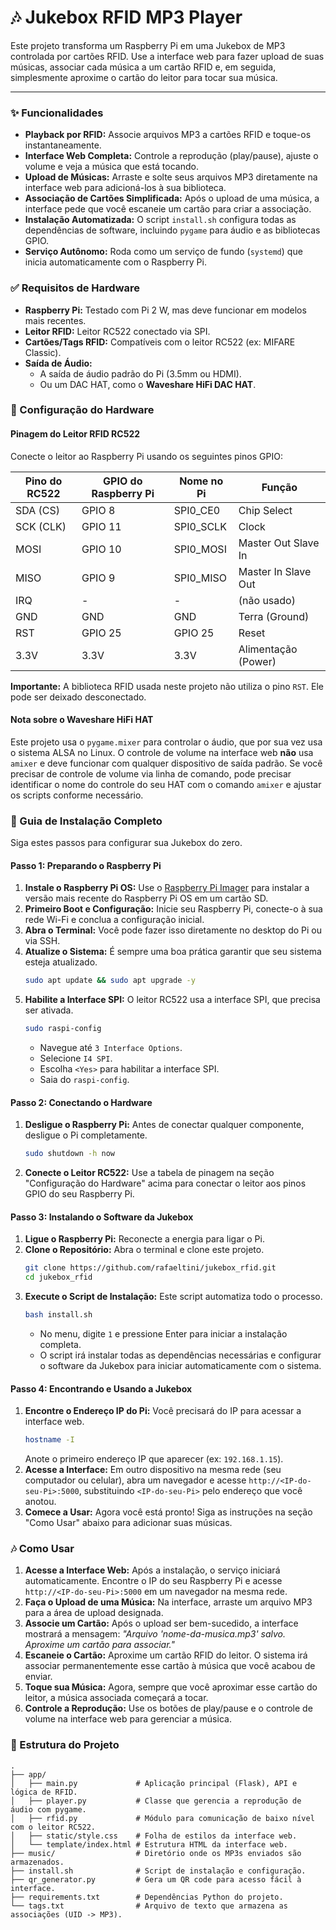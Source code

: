 # 🎶 Jukebox RFID MP3 Player

Este projeto transforma um Raspberry Pi em uma Jukebox de MP3 controlada por cartões RFID. Use a interface web para fazer upload de suas músicas, associar cada música a um cartão RFID e, em seguida, simplesmente aproxime o cartão do leitor para tocar sua música.

---

### ✨ Funcionalidades

- **Playback por RFID:** Associe arquivos MP3 a cartões RFID e toque-os instantaneamente.
- **Interface Web Completa:** Controle a reprodução (play/pause), ajuste o volume e veja a música que está tocando.
- **Upload de Músicas:** Arraste e solte seus arquivos MP3 diretamente na interface web para adicioná-los à sua biblioteca.
- **Associação de Cartões Simplificada:** Após o upload de uma música, a interface pede que você escaneie um cartão para criar a associação.
- **Instalação Automatizada:** O script `install.sh` configura todas as dependências de software, incluindo `pygame` para áudio e as bibliotecas GPIO.
- **Serviço Autônomo:** Roda como um serviço de fundo (`systemd`) que inicia automaticamente com o Raspberry Pi.

### ✅ Requisitos de Hardware

- **Raspberry Pi:** Testado com Pi 2 W, mas deve funcionar em modelos mais recentes.
- **Leitor RFID:** Leitor RC522 conectado via SPI.
- **Cartões/Tags RFID:** Compatíveis com o leitor RC522 (ex: MIFARE Classic).
- **Saída de Áudio:**
    - A saída de áudio padrão do Pi (3.5mm ou HDMI).
    - Ou um DAC HAT, como o **Waveshare HiFi DAC HAT**.

### 🔧 Configuração do Hardware

#### Pinagem do Leitor RFID RC522
Conecte o leitor ao Raspberry Pi usando os seguintes pinos GPIO:

| Pino do RC522 | GPIO do Raspberry Pi | Nome no Pi  | Função                |
|---------------|----------------------|-------------|-----------------------|
| SDA (CS)      | GPIO 8               | SPI0_CE0    | Chip Select           |
| SCK (CLK)     | GPIO 11              | SPI0_SCLK   | Clock                 |
| MOSI          | GPIO 10              | SPI0_MOSI   | Master Out Slave In   |
| MISO          | GPIO 9               | SPI0_MISO   | Master In Slave Out   |
| IRQ           | -                    | -           | (não usado)           |
| GND           | GND                  | GND         | Terra (Ground)        |
| RST           | GPIO 25              | GPIO 25     | Reset                 |
| 3.3V          | 3.3V                 | 3.3V        | Alimentação (Power)   |

**Importante:** A biblioteca RFID usada neste projeto não utiliza o pino `RST`. Ele pode ser deixado desconectado.

#### Nota sobre o Waveshare HiFi HAT
Este projeto usa o `pygame.mixer` para controlar o áudio, que por sua vez usa o sistema ALSA no Linux. O controle de volume na interface web **não** usa `amixer` e deve funcionar com qualquer dispositivo de saída padrão. Se você precisar de controle de volume via linha de comando, pode precisar identificar o nome do controle do seu HAT com o comando `amixer` e ajustar os scripts conforme necessário.

### 🚀 Guia de Instalação Completo

Siga estes passos para configurar sua Jukebox do zero.

#### Passo 1: Preparando o Raspberry Pi

1.  **Instale o Raspberry Pi OS:** Use o [Raspberry Pi Imager](https://www.raspberrypi.com/software/) para instalar a versão mais recente do Raspberry Pi OS em um cartão SD.
2.  **Primeiro Boot e Configuração:** Inicie seu Raspberry Pi, conecte-o à sua rede Wi-Fi e conclua a configuração inicial.
3.  **Abra o Terminal:** Você pode fazer isso diretamente no desktop do Pi ou via SSH.
4.  **Atualize o Sistema:** É sempre uma boa prática garantir que seu sistema esteja atualizado.
    ```bash
    sudo apt update && sudo apt upgrade -y
    ```
5.  **Habilite a Interface SPI:** O leitor RC522 usa a interface SPI, que precisa ser ativada.
    ```bash
    sudo raspi-config
    ```
    - Navegue até `3 Interface Options`.
    - Selecione `I4 SPI`.
    - Escolha `<Yes>` para habilitar a interface SPI.
    - Saia do `raspi-config`.

#### Passo 2: Conectando o Hardware

1.  **Desligue o Raspberry Pi:** Antes de conectar qualquer componente, desligue o Pi completamente.
    ```bash
    sudo shutdown -h now
    ```
2.  **Conecte o Leitor RC522:** Use a tabela de pinagem na seção "Configuração do Hardware" acima para conectar o leitor aos pinos GPIO do seu Raspberry Pi.

#### Passo 3: Instalando o Software da Jukebox

1.  **Ligue o Raspberry Pi:** Reconecte a energia para ligar o Pi.
2.  **Clone o Repositório:** Abra o terminal e clone este projeto.
    ```bash
    git clone https://github.com/rafaeltini/jukebox_rfid.git
    cd jukebox_rfid
    ```
3.  **Execute o Script de Instalação:** Este script automatiza todo o processo.
    ```bash
    bash install.sh
    ```
    - No menu, digite `1` e pressione Enter para iniciar a instalação completa.
    - O script irá instalar todas as dependências necessárias e configurar o software da Jukebox para iniciar automaticamente com o sistema.

#### Passo 4: Encontrando e Usando a Jukebox

1.  **Encontre o Endereço IP do Pi:** Você precisará do IP para acessar a interface web.
    ```bash
    hostname -I
    ```
    Anote o primeiro endereço IP que aparecer (ex: `192.168.1.15`).
2.  **Acesse a Interface:** Em outro dispositivo na mesma rede (seu computador ou celular), abra um navegador e acesse `http://<IP-do-seu-Pi>:5000`, substituindo `<IP-do-seu-Pi>` pelo endereço que você anotou.
3.  **Comece a Usar:** Agora você está pronto! Siga as instruções na seção "Como Usar" abaixo para adicionar suas músicas.

### 🎶 Como Usar

1.  **Acesse a Interface Web:** Após a instalação, o serviço iniciará automaticamente. Encontre o IP do seu Raspberry Pi e acesse `http://<IP-do-seu-Pi>:5000` em um navegador na mesma rede.
2.  **Faça o Upload de uma Música:** Na interface, arraste um arquivo MP3 para a área de upload designada.
3.  **Associe um Cartão:** Após o upload ser bem-sucedido, a interface mostrará a mensagem: *"Arquivo 'nome-da-musica.mp3' salvo. Aproxime um cartão para associar."*
4.  **Escaneie o Cartão:** Aproxime um cartão RFID do leitor. O sistema irá associar permanentemente esse cartão à música que você acabou de enviar.
5.  **Toque sua Música:** Agora, sempre que você aproximar esse cartão do leitor, a música associada começará a tocar.
6.  **Controle a Reprodução:** Use os botões de play/pause e o controle de volume na interface web para gerenciar a música.

### 📁 Estrutura do Projeto

```
.
├── app/
│   ├── main.py             # Aplicação principal (Flask), API e lógica de RFID.
│   ├── player.py           # Classe que gerencia a reprodução de áudio com pygame.
│   ├── rfid.py             # Módulo para comunicação de baixo nível com o leitor RC522.
│   ├── static/style.css    # Folha de estilos da interface web.
│   └── template/index.html # Estrutura HTML da interface web.
├── music/                  # Diretório onde os MP3s enviados são armazenados.
├── install.sh              # Script de instalação e configuração.
├── qr_generator.py         # Gera um QR code para acesso fácil à interface.
├── requirements.txt        # Dependências Python do projeto.
└── tags.txt                # Arquivo de texto que armazena as associações (UID -> MP3).
```
```
